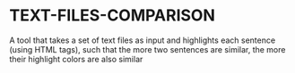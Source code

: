 # TEXT-FILES-COMPARISON
A tool that takes a set of text files as input and highlights each sentence (using HTML tags), such that the more two sentences are similar, the more their highlight colors are also similar
